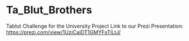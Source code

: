 # Ta_Blut_Brothers
Tablut Challenge for the University Project
Link to our Prezi Presentation: https://prezi.com/view/1UziCaiDT1GMYFsTlLtJ/
